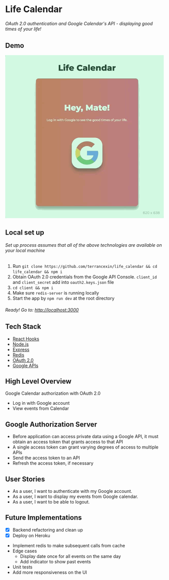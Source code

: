 # Life Calendar
###### OAuth 2.0 authentication and Google Calendar's API - displaying good times of your life!

## Demo
![screenshot](./docs/demo.gif)

## Local set up
###### Set up process assumes that all of the above technologies are available on your local machine
1. Run `git clone https://github.com/terrancexin/life_calendar && cd life_calendar && npm i`
2. Obtain OAuth 2.0 credentials from the Google API Console. `client_id` and `client_secret` add into `oauth2.keys.json` file
5. `cd client && npm i`
4. Make sure `redis-server` is running locally
3. Start the app by `npm run dev` at the root directory
###### Ready! Go to: [http://localhost:3000](http://localhost:3000)

## Tech Stack
- [React Hooks](https://reactjs.org/docs/hooks-overview.html)
- [Node.js](https://nodejs.org/en/)
- [Express](http://expressjs.com/)
- [Redis](https://redis.io/)
- [OAuth 2.0](https://www.npmjs.com/package/google-auth-library)
- [Google APIs](https://www.npmjs.com/package/googleapis)

## High Level Overview
Google Calendar authorization with OAuth 2.0
- Log in with Google account
- View events from Calendar

## Google Authorization Server
- Before application can access private data using a Google API, it must obtain an access token that grants access to that API
- A single access token can grant varying degrees of access to multiple APIs
- Send the access token to an API
- Refresh the access token, if necessary


## User Stories
- As a user, I want to authenticate with my Google account.
- As a user, I want to display my events from Google calendar.
- As a user, I want to be able to logout.

## Future Implementations
- [x] Backend refactoring and clean up
- [x] Deploy on Heroku
- Implement redis to make subsequent calls from cache
- Edge cases
  - Display date once for all events on the same day
  - Add indicator to show past events
- Unit tests
- Add more responsiveness on the UI